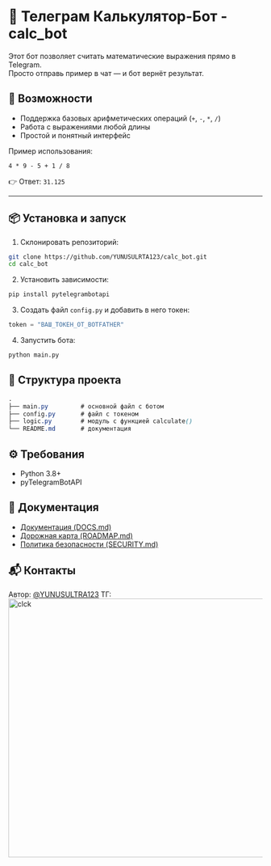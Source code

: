 # 📱 Телеграм Калькулятор-Бот - calc_bot

Этот бот позволяет считать математические выражения прямо в Telegram.  
Просто отправь пример в чат — и бот вернёт результат.

## 🚀 Возможности
- Поддержка базовых арифметических операций (`+`, `-`, `*`, `/`)  
- Работа с выражениями любой длины  
- Простой и понятный интерфейс  

Пример использования:

```4 * 9 - 5 + 1 / 8```

👉 Ответ: `31.125`

---

## 📦 Установка и запуск

1. Склонировать репозиторий:
```bash
git clone https://github.com/YUNUSULRTA123/calc_bot.git
cd calc_bot
```

2. Установить зависимости:
```bash
pip install pytelegrambotapi
```

3. Создать файл ```config.py``` и добавить в него токен:
```python
token = "ВАШ_ТОКЕН_ОТ_BOTFATHER"
```

4. Запустить бота:
```bash
python main.py
```

## 📂 Структура проекта

```css
.
├── main.py         # основной файл с ботом
├── config.py       # файл с токеном
├── logic.py        # модуль с функцией calculate()
└── README.md       # документация

```

## ⚙️ Требования
- Python 3.8+
- pyTelegramBotAPI

## 📑 Документация
- [Документация (DOCS.md)](README.md)
- [Дорожная карта (ROADMAP.md)](ROADMAP.md)
- [Политика безопасности (SECURITY.md)](Security.md)

## 📬 Контакты

Автор: [@YUNUSULTRA123](https://github.com/YUNUSULRTA123)
ТГ: 
<img width="512" height="512" alt="clck" src="https://github.com/user-attachments/assets/a970d50e-ba55-4c0e-9360-6e9c9be7dce7" />

